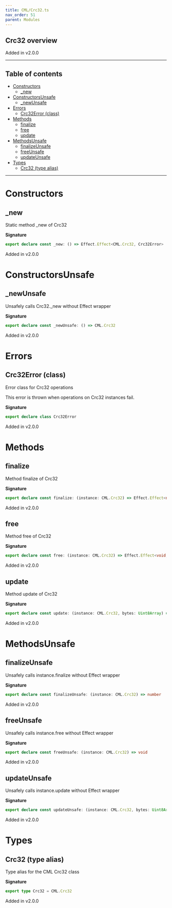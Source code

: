 ```yaml
---
title: CML/Crc32.ts
nav_order: 51
parent: Modules
---
```


## Crc32 overview

Added in v2.0.0

---

<h2 class="text-delta">Table of contents</h2>

- [Constructors](#constructors)
  - [\_new](#_new)
- [ConstructorsUnsafe](#constructorsunsafe)
  - [\_newUnsafe](#_newunsafe)
- [Errors](#errors)
  - [Crc32Error (class)](#crc32error-class)
- [Methods](#methods)
  - [finalize](#finalize)
  - [free](#free)
  - [update](#update)
- [MethodsUnsafe](#methodsunsafe)
  - [finalizeUnsafe](#finalizeunsafe)
  - [freeUnsafe](#freeunsafe)
  - [updateUnsafe](#updateunsafe)
- [Types](#types)
  - [Crc32 (type alias)](#crc32-type-alias)

---

# Constructors

## \_new

Static method \_new of Crc32

**Signature**

```ts
export declare const _new: () => Effect.Effect<CML.Crc32, Crc32Error>
```

Added in v2.0.0

# ConstructorsUnsafe

## \_newUnsafe

Unsafely calls Crc32.\_new without Effect wrapper

**Signature**

```ts
export declare const _newUnsafe: () => CML.Crc32
```

Added in v2.0.0

# Errors

## Crc32Error (class)

Error class for Crc32 operations

This error is thrown when operations on Crc32 instances fail.

**Signature**

```ts
export declare class Crc32Error
```

Added in v2.0.0

# Methods

## finalize

Method finalize of Crc32

**Signature**

```ts
export declare const finalize: (instance: CML.Crc32) => Effect.Effect<number, Crc32Error>
```

Added in v2.0.0

## free

Method free of Crc32

**Signature**

```ts
export declare const free: (instance: CML.Crc32) => Effect.Effect<void, Crc32Error>
```

Added in v2.0.0

## update

Method update of Crc32

**Signature**

```ts
export declare const update: (instance: CML.Crc32, bytes: Uint8Array) => Effect.Effect<void, Crc32Error>
```

Added in v2.0.0

# MethodsUnsafe

## finalizeUnsafe

Unsafely calls instance.finalize without Effect wrapper

**Signature**

```ts
export declare const finalizeUnsafe: (instance: CML.Crc32) => number
```

Added in v2.0.0

## freeUnsafe

Unsafely calls instance.free without Effect wrapper

**Signature**

```ts
export declare const freeUnsafe: (instance: CML.Crc32) => void
```

Added in v2.0.0

## updateUnsafe

Unsafely calls instance.update without Effect wrapper

**Signature**

```ts
export declare const updateUnsafe: (instance: CML.Crc32, bytes: Uint8Array) => void
```

Added in v2.0.0

# Types

## Crc32 (type alias)

Type alias for the CML Crc32 class

**Signature**

```ts
export type Crc32 = CML.Crc32
```

Added in v2.0.0
